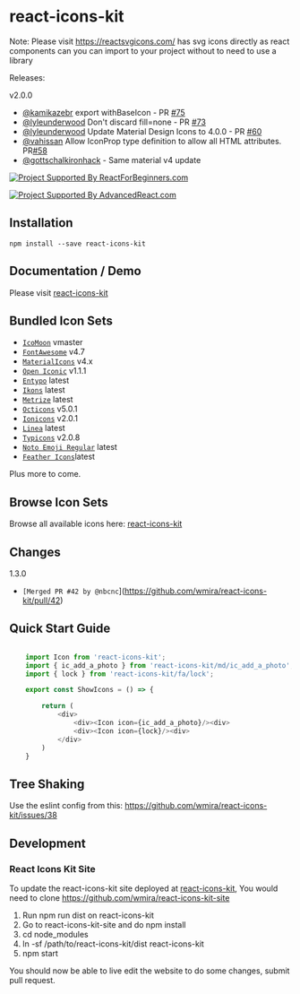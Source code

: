 
# react-icons-kit

Note: Please visit https://reactsvgicons.com/
has svg icons directly as react components can you can import to your project without
to need to use a library

Releases:

v2.0.0

- [@kamikazebr](https://github.com/kamikazebr) export withBaseIcon - PR [#75](https://github.com/wmira/react-icons-kit/pull/75)
- [@lyleunderwood](https://github.com/lyleunderwood) Don't discard fill=none - PR [#73](https://github.com/wmira/react-icons-kit/pull/73)
- [@lyleunderwood](https://github.com/lyleunderwood) Update Material Design Icons to 4.0.0 - PR [#60](https://github.com/wmira/react-icons-kit/pull/60)
- [@vahissan](https://github.com/vahissan) Allow IconProp type definition to allow all HTML attributes.  PR[#58](https://github.com/wmira/react-icons-kit/pull/58)
- [@gottschalkironhack](https://github.com/gottschalkironhack) - Same material v4 update


[![Project Supported By ReactForBeginners.com](https://img.shields.io/badge/%F0%9F%91%8D_Project_Supported_By-ReactForBeginners.com%20Tutorials-brightgreen.svg?style=flat-square)](https://ReactForBeginners.com/friend/REACTICONS)

[![Project Supported By AdvancedReact.com](https://img.shields.io/badge/%F0%9F%91%8D_Project_Supported_By-AdvancedReact.com%20Tutorials-brightgreen.svg?style=flat-square)](https://AdvancedReact.com/friend/REACTICONS)

## Installation

```
npm install --save react-icons-kit
```

## Documentation / Demo

Please visit [react-icons-kit](https://react-icons-kit.now.sh/)

## Bundled Icon Sets

* [`IcoMoon`](https://github.com/Keyamoon/IcoMoon-Free) vmaster
* [`FontAwesome`](http://fortawesome.github.io/Font-Awesome/icons/) v4.7
* [`MaterialIcons`](https://www.google.com/design/icons/) v4.x
* [`Open Iconic`](https://github.com/iconic/open-iconic) v1.1.1
* [`Entypo`](http://entypo.com) latest
* [`Ikons`](http://ikons.piotrkwiatkowski.co.uk/) latest
* [`Metrize`](http://www.alessioatzeni.com/metrize-icons/) latest
* [`Octicons`](https://octicons.github.com/) v5.0.1
* [`Ionicons`](http://ionicons.com/) v2.0.1
* [`Linea`](http://linea.io/) latest
* [`Typicons`](http://typicons.com/) v2.0.8
* [`Noto Emoji Regular`](https://www.google.com/get/noto/#emoji-zsye/) latest
* [`Feather Icons`](https://feathericons.com/)latest

Plus more to come.

## Browse Icon Sets

Browse all available icons here: [react-icons-kit](https://react-icons-kit.now.sh/)

## Changes

1.3.0

  * `[Merged PR #42 by @nbcnc`](https://github.com/wmira/react-icons-kit/pull/42)

## Quick Start Guide

```javascript

    import Icon from 'react-icons-kit';
    import { ic_add_a_photo } from 'react-icons-kit/md/ic_add_a_photo';
    import { lock } from 'react-icons-kit/fa/lock';

    export const ShowIcons = () => {

        return (
            <div>
                <div><Icon icon={ic_add_a_photo}/><div>
                <div><Icon icon={lock}/><div>
            </div>
        )
    }
```

## Tree Shaking

Use the eslint config from this: https://github.com/wmira/react-icons-kit/issues/38

## Development

### React Icons Kit Site

To update the react-icons-kit site deployed at [react-icons-kit](http://wmira.github.io/react-icons-kit/index.html), You would need to clone
https://github.com/wmira/react-icons-kit-site

1. Run npm run dist on react-icons-kit
2. Go to react-icons-kit-site and do npm install
3. cd node_modules
4. ln -sf /path/to/react-icons-kit/dist react-icons-kit
5. npm start

You should now be able to live edit the website to do some changes, submit pull request.

